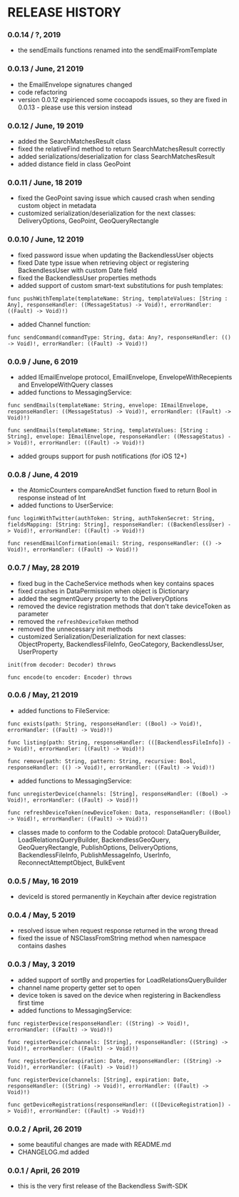 # RELEASE HISTORY

### 0.0.14 / ?, 2019
* the sendEmails functions renamed into the sendEmailFromTemplate

### 0.0.13 / June, 21 2019
* the EmailEnvelope signatures changed
* code refactoring
* version 0.0.12 expirienced some cocoapods issues, so they are fixed in 0.0.13 - please use this version instead

### 0.0.12 / June, 19 2019
* added the SearchMatchesResult class
* fixed the relativeFind method to return SearchMatchesResult correctly
* added serializations/deserialization for class SearchMatchesResult
* added distance field in class GeoPoint

### 0.0.11 / June, 18 2019
* fixed the GeoPoint saving issue which caused crash when sending custom object in metadata
* customized serialization/deserialization for the next classes: DeliveryOptions, GeoPoint, GeoQueryRectangle

### 0.0.10 / June, 12 2019
* fixed password issue when updating the BackendlessUser objects
* fixed Date type issue when retrieving object or registering BackendlessUser with custom Date field
* fixed the BackendlessUser properties methods
* added support of custom smart-text substitutions for push templates:
```
func pushWithTemplate(templateName: String, templateValues: [String : Any], responseHandler: ((MessageStatus) -> Void)!, errorHandler: ((Fault) -> Void)!)
```
* added Channel function:
```
func sendCommand(commandType: String, data: Any?, responseHandler: (() -> Void)!, errorHandler: ((Fault) -> Void)!)
```

### 0.0.9 / June, 6 2019
* added IEmailEnvelope protocol, EmailEnvelope, EnvelopeWithRecepients and EnvelopeWithQuery classes
* added functions to MessagingService:
```
func sendEmails(templateName: String, envelope: IEmailEnvelope, responseHandler: ((MessageStatus) -> Void)!, errorHandler: ((Fault) -> Void)!)

func sendEmails(templateName: String, templateValues: [String : String], envelope: IEmailEnvelope, responseHandler: ((MessageStatus) -> Void)!, errorHandler: ((Fault) -> Void)!)
```
* added groups support for push notifications (for iOS 12+)

### 0.0.8 / June, 4 2019
* the AtomicCounters compareAndSet function fixed to return Bool in response instead of Int
* added functions to UserService:
```
func loginWithTwitter(authToken: String, authTokenSecret: String, fieldsMapping: [String: String], responseHandler: ((BackendlessUser) -> Void)!, errorHandler: ((Fault) -> Void)!)

func resendEmailConfirmation(email: String, responseHandler: (() -> Void)!, errorHandler: ((Fault) -> Void)!)
```

### 0.0.7 / May, 28 2019
* fixed bug in the CacheService methods when key contains spaces
* fixed crashes in DataPermission when object is Dictionary
* added the segmentQuery property to the DeliveryOptions
* removed the device registration methods that don't take deviceToken as parameter
* removed the `refreshDeviceToken` method
* removed the unnecessary init methods
* customized Serialization/Deserialization for next classes: ObjectProperty, BackendlessFileInfo, GeoCategory, BackendlessUser, UserProperty
```
init(from decoder: Decoder) throws

func encode(to encoder: Encoder) throws
```

### 0.0.6 / May, 21 2019
* added functions to FileService:
```
func exists(path: String, responseHandler: ((Bool) -> Void)!, errorHandler: ((Fault) -> Void)!)

func listing(path: String, responseHandler: (([BackendlessFileInfo]) -> Void)!, errorHandler: ((Fault) -> Void)!)

func remove(path: String, pattern: String, recursive: Bool, responseHandler: (() -> Void)!, errorHandler: ((Fault) -> Void)!)
```
* added functions to MessagingService:
```
func unregisterDevice(channels: [String], responseHandler: ((Bool) -> Void)!, errorHandler: ((Fault) -> Void)!)

func refreshDeviceToken(newDeviceToken: Data, responseHandler: ((Bool) -> Void)!, errorHandler: ((Fault) -> Void)!)
```
* classes made to conform to the Codable protocol: DataQueryBuilder, LoadRelationsQueryBuilder, BackendlessGeoQuery, GeoQueryRectangle, PublishOptions, DeliveryOptions, BackendlessFileInfo,  PublishMessageInfo, UserInfo, ReconnectAttemptObject, BulkEvent


### 0.0.5 / May, 16 2019
* deviceId is stored permanently in Keychain after device registration

### 0.0.4 / May, 5 2019
* resolved issue when request response returned in the wrong thread
* fixed the issue of NSClassFromString method when namespace contains dashes

### 0.0.3 / May, 3 2019
* added support of sortBy and properties for LoadRelationsQueryBuilder
* channel name property getter set to open
* device token is saved on the device when registering in Backendless first time
* added functions to MessagingService:
```
func registerDevice(responseHandler: ((String) -> Void)!, errorHandler: ((Fault) -> Void)!)

func registerDevice(channels: [String], responseHandler: ((String) -> Void)!, errorHandler: ((Fault) -> Void)!)

func registerDevice(expiration: Date, responseHandler: ((String) -> Void)!, errorHandler: ((Fault) -> Void)!)

func registerDevice(channels: [String], expiration: Date, responseHandler: ((String) -> Void)!, errorHandler: ((Fault) -> Void)!)

func getDeviceRegistrations(responseHandler: (([DeviceRegistration]) -> Void)!, errorHandler: ((Fault) -> Void)!)
```

### 0.0.2 / April, 26 2019
* some beautiful changes are made with README.md
* CHANGELOG.md added 

### 0.0.1 / April, 26 2019
* this is the very first release of the Backendless Swift-SDK
